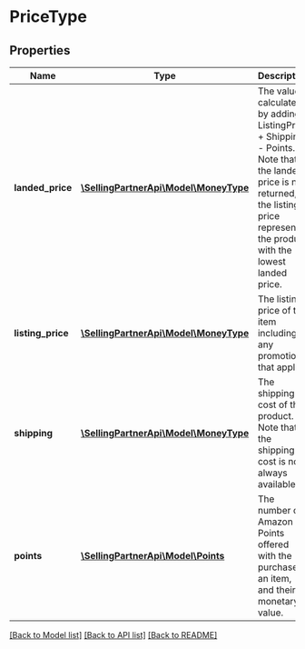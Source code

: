 # PriceType

## Properties
Name | Type | Description | Notes
------------ | ------------- | ------------- | -------------
**landed_price** | [**\SellingPartnerApi\Model\MoneyType**](MoneyType.md) | The value calculated by adding ListingPrice + Shipping - Points. Note that if the landed price is not returned, the listing price represents the product with the lowest landed price. | [optional] 
**listing_price** | [**\SellingPartnerApi\Model\MoneyType**](MoneyType.md) | The listing price of the item including any promotions that apply. | 
**shipping** | [**\SellingPartnerApi\Model\MoneyType**](MoneyType.md) | The shipping cost of the product. Note that the shipping cost is not always available. | [optional] 
**points** | [**\SellingPartnerApi\Model\Points**](Points.md) | The number of Amazon Points offered with the purchase of an item, and their monetary value. | [optional] 

[[Back to Model list]](../README.md#documentation-for-models) [[Back to API list]](../README.md#documentation-for-api-endpoints) [[Back to README]](../README.md)


